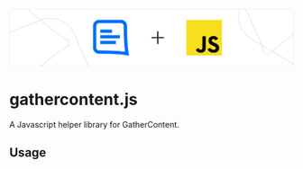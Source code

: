 !['GatherContent & JS working together'](public/gcjs.png)

# gathercontent.js

A Javascript helper library for GatherContent.

## Usage

```javascript

```
